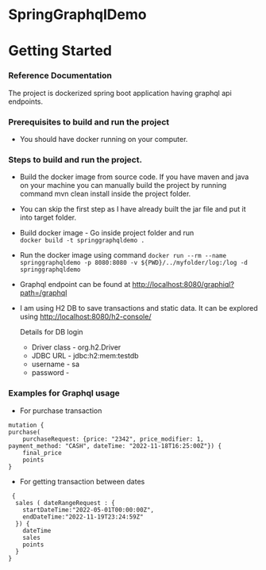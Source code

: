 # SpringGraphqlDemo


# Getting Started

### Reference Documentation
The project is dockerized spring boot application having graphql api endpoints.

### Prerequisites to build and run the project
* You should have docker running on your computer.
### Steps to build and run the project.

* Build the docker image from source code. If you have maven and java on your machine 
you can manually build the project by running command mvn clean install inside the project folder.
* You can skip the first step as I have already built the jar file and put it into target folder.
* Build docker image - Go inside project folder and run  <br>
  ```docker build -t springgraphqldemo . ```
* Run the docker image using command
  ```docker run --rm --name springgraphqldemo -p 8080:8080 -v ${PWD}/../myfolder/log:/log -d springgraphqldemo```
 
* Graphql endpoint can be found at
   [http://localhost:8080/graphiql?path=/graphql](http://localhost:8080/graphiql?path=/graphql)

* I am using H2 DB to save transactions and static data. It can be explored using
  [http://localhost:8080/h2-console/](http://localhost:8080/h2-console/)
  
  Details for DB login
   * Driver class - org.h2.Driver
   * JDBC URL - jdbc:h2:mem:testdb
   * username - sa
   * password - 

### Examples for Graphql usage
* For purchase transaction
```
mutation {
purchase(
    purchaseRequest: {price: "2342", price_modifier: 1, payment_method: "CASH", dateTime: "2022-11-18T16:25:00Z"}) {
    final_price
    points
}
```

* For getting transaction between dates 

```
 {
  sales ( dateRangeRequest : {
    startDateTime:"2022-05-01T00:00:00Z",
    endDateTime:"2022-11-19T23:24:59Z"
  }) {
    dateTime
    sales
    points
  }
}

```
